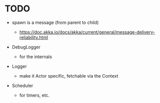# TODO

- spawn is a message (from parent to child)
    - https://doc.akka.io/docs/akka/current/general/message-delivery-reliability.html

- DebugLogger
    - for the internals

- Logger
    - make it Actor specific, fetchable via the Context

- Scheduler
    - for timers, etc.

